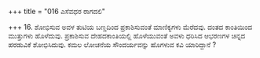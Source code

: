 +++
title = "016 ಎಸೆವಧರ ರಾಗದಲಿ"

+++
16. ಶೋಭಿಸುವ ಅವಳ ತುಟಿಯ ಬಣ್ಣದಿಂದ ಪ್ರಕಾಶಿಸುವಂತೆ ಮಾಣಿಕ್ಯಗಳು ಮೆರೆದವು. ದಂತದ ಕಾಂತಿಯಿಂದ ಮುತ್ತುಗಳು ಹೊಳೆದುವು. ಪ್ರಕಾಶಿಸುವ ದೇಹದಕಾಂತಿಯಲ್ಲಿ ಹೊಳೆಯುವಂತೆ ಅವಳು ಧರಿಸಿದ ಆಭರಣಗಳ ಚಿನ್ನದ ಹರಡುವಿಕೆ ಶೋಭಿಸಿದುವು. ಕಮಲ ಲೋಚನೆಯ ಸೌಂದರ್ಯವನ್ನು ಹೊಗಳುವ ಕವಿ ಯಾರಿದ್ದಾನೆ ?